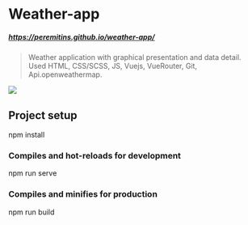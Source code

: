 # Weather-app

##### https://peremitins.github.io/weather-app/

> Weather application with graphical presentation and data detail.<br>
> Used HTML, CSS/SCSS, JS, Vuejs, VueRouter, Git, Api.openweathermap.
> 
[![](https://github.com/peremitins/weather-app/blob/master/screen.jpg)](https://peremitins.github.io/weather-app/)

## Project setup

npm install

### Compiles and hot-reloads for development

npm run serve

### Compiles and minifies for production

npm run build
